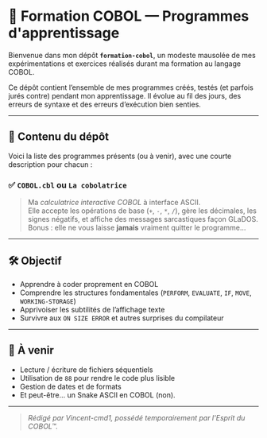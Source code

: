 # 🧠 Formation COBOL — Programmes d'apprentissage

Bienvenue dans mon dépôt **`formation-cobol`**, un modeste mausolée de mes expérimentations et exercices réalisés durant ma formation au langage COBOL.

Ce dépôt contient l’ensemble de mes programmes créés, testés (et parfois jurés contre) pendant mon apprentissage. Il évolue au fil des jours, des erreurs de syntaxe et des erreurs d’exécution bien senties.

---

## 📂 Contenu du dépôt

Voici la liste des programmes présents (ou à venir), avec une courte description pour chacun :

### ✅ `COBOL.cbl` ou `La cobolatrice`
> Ma *calculatrice interactive COBOL* à interface ASCII.  
Elle accepte les opérations de base (`+`, `-`, `*`, `/`), gère les décimales, les signes négatifs, et affiche des messages sarcastiques façon GLaDOS.  
Bonus : elle ne vous laisse **jamais** vraiment quitter le programme...

---

## 🛠️ Objectif

- Apprendre à coder proprement en COBOL
- Comprendre les structures fondamentales (`PERFORM`, `EVALUATE`, `IF`, `MOVE`, `WORKING-STORAGE`)
- Apprivoiser les subtilités de l’affichage texte
- Survivre aux `ON SIZE ERROR` et autres surprises du compilateur

---

## 🚧 À venir

- Lecture / écriture de fichiers séquentiels
- Utilisation de `88` pour rendre le code plus lisible
- Gestion de dates et de formats
- Et peut-être… un Snake ASCII en COBOL (non).

---

> *Rédigé par Vincent-cmd1, possédé temporairement par l'Esprit du COBOL™.*

